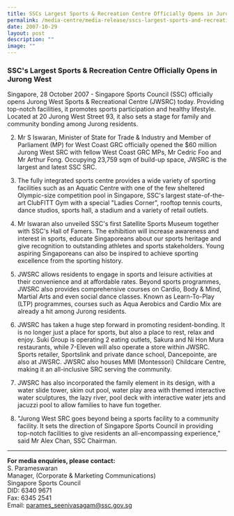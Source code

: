 ```yaml
---
title: SSCs Largest Sports & Recreation Centre Officially Opens in Jurong West
permalink: /media-centre/media-release/sscs-largest-sports-and-recreation-centre-officially-open/
date: 2007-10-29
layout: post
description: ""
image: ""
---
```

### **SSC's Largest Sports & Recreation Centre Officially Opens in Jurong West**

Singapore, 28 October 2007 - Singapore Sports Council (SSC) officially opens Jurong West Sports & Recreational Centre (JWSRC) today. Providing top-notch facilities, it promotes sports participation and healthy lifestyle. Located at 20 Jurong West Street 93, it also sets a stage for family and community bonding among Jurong residents.

2. Mr S Iswaran, Minister of State for Trade & Industry and Member of Parliament (MP) for West Coast GRC officially opened the $60 million Jurong West SRC with fellow West Coast GRC MPs, Mr Cedric Foo and Mr Arthur Fong. Occupying 23,759 sqm of build-up space, JWSRC is the largest and latest SSC SRC.

3.  The fully integrated sports centre provides a wide variety of sporting facilities such as an Aquatic Centre with one of the few sheltered Olympic-size competition pool in Singapore, SSC's largest state-of-the-art ClubFITT Gym with a special "Ladies Corner", rooftop tennis courts, dance studios, sports hall, a stadium and a variety of retail outlets.

4. Mr Iswaran also unveiled SSC's first Satellite Sports Museum together with SSC's Hall of Famers. The exhibition will increase awareness and interest in sports, educate Singaporeans about our sports heritage and give recognition to outstanding athletes and sports stakeholders. Young aspiring Singaporeans can also be inspired to achieve sporting excellence from the sporting history.

5. JWSRC allows residents to engage in sports and leisure activities at their convenience and at affordable rates. Beyond sports programmes, JWSRC also provides comprehensive courses on Cardio, Body & Mind, Martial Arts and even social dance classes. Known as Learn-To-Play (LTP) programmes, courses such as Aqua Aerobics and Cardio Mix are already a hit among Jurong residents.

6. JWSRC has taken a huge step forward in promoting resident-bonding. It is no longer just a place for sports, but also a place to rest, relax and enjoy. Suki Group is operating 2 eating outlets, Sakura and Ni Hon Mura restaurants, while 7-Eleven will also operate a store within JWSRC. Sports retailer, Sportslink and private dance school, Dancepointe, are also at JWSRC. JWSRC also houses MMI (Montessori) Childcare Centre, making it an all-inclusive SRC serving the community.

7. JWSRC has also incorporated the family element in its design, with a water slide tower, skim out pool, water play area with themed interactive water sculptures, the lazy river, pool deck with interactive water jets and jacuzzi pool to allow families to have fun together.

8. "Jurong West SRC goes beyond being a sports facility to a community facility. It sets the direction of Singapore Sports Council in providing top-notch facilities to give residents an all-encompassing experience," said Mr Alex Chan, SSC Chairman.

---

**For media enquiries, please contact:**
<br>
S. Parameswaran
<br>
Manager, (Corporate & Marketing Communications)
<br>
Singapore Sports Council
<br>
DID: 6340 9671
<br>
Fax: 6345 2541
<br>
Email: [parames_seenivasagam@ssc.gov.sg](mailto:parames_seenivasagam@ssc.gov.sg)